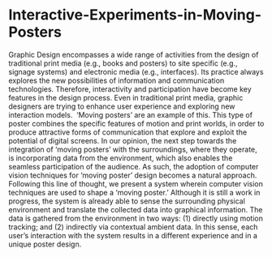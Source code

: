 # Interactive-Experiments-in-Moving-Posters
Graphic Design encompasses a wide range of activities from the design of traditional print media (e.g., books and posters) to site specific (e.g., signage systems) and electronic media (e.g., interfaces). Its practice always explores the new possibilities of information and communication technologies. Therefore, interactivity and participation have become key features in the design process. Even in traditional print media, graphic designers are trying to enhance user experience and exploring new interaction models.  ‘Moving posters’ are an example of this. This type of poster combines the specific features of motion and print worlds, in order to produce attractive forms of communication that explore and exploit the potential of digital screens. In our opinion, the next step towards the integration of ‘moving posters’ with the surroundings, where they operate, is incorporating data from the environment, which also enables the seamless participation of the audience. As such, the adoption of computer vision techniques for ‘moving poster’ design becomes a natural approach. Following this line of thought, we present a system wherein computer vision techniques are used to shape a ‘moving poster.’ Although it is still a work in progress, the system is already able to sense the surrounding physical environment and translate the collected data into graphical information. The data is gathered from the environment in two ways: (1) directly using motion tracking; and (2) indirectly via contextual ambient data. In this sense, each user’s interaction with the system results in a different experience and in a unique poster design.
